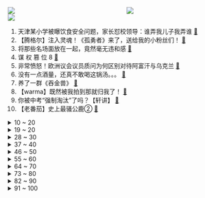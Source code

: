 <div >
	<a style="float:left;width:55%;" href = "https://github.com/anuraghazra/github-readme-stats">
	 <img src = "https://github-readme-stats.vercel.app/api?username=iuuuuuaena&theme=buefy&show_icons=true"/>
	</a>
	<a  style="float:right;width:45%" href = "https://github.com/anuraghazra/github-readme-stats">
	 <img  src="https://github-readme-stats.vercel.app/api/top-langs/?username=anuraghazra&layout=compact"/>
	</a>
	</div>

[![](https://img.shields.io/badge/jxd-@jxdgogogo.xyz-yellowgreen.svg)](https://www.jxdgogogo.xyz)<br>
1. 天津某小学被曝饮食安全问题，家长怼校领导：谁弄我儿子我弄谁 [:link:](//www.bilibili.com/video/BV1XU4y1o7y1) <br>
2. 【腾格尔】注入灵魂！《孤勇者》来了，送给我的小粉丝们！ [:link:](//www.bilibili.com/video/BV1ua411872R) <br>
3. 将那些名场面放在一起，竟然毫无违和感 [:link:](//www.bilibili.com/video/BV1su411B7qD) <br>
4. 谋 权 篡 位 8 [:link:](//www.bilibili.com/video/BV1Ya411b7FB) <br>
5. 非常愤怒！欧洲议会议员质问为何区别对待阿富汗与乌克兰 [:link:](//www.bilibili.com/video/BV1wL4y1g7ez) <br>
6. 没有一点酒量，还真不敢喝这锅汤。。。 [:link:](//www.bilibili.com/video/BV1jT4y1U7JN) <br>
7. 养了一群《吞金兽》 [:link:](//www.bilibili.com/video/BV19F411x7Za) <br>
8. 【warma】既然被我拍到那就归我了！ [:link:](//www.bilibili.com/video/BV1rL4y1u7iH) <br>
9. 你被中考“强制淘汰”了吗？【轩讲】 [:link:](//www.bilibili.com/video/BV1tr4y1B73i) <br>
10. 【老番茄】史上最骚公鹿② [:link:](//www.bilibili.com/video/BV17i4y1C7es) <br>
<details>
<summary>10 ~ 20</summary>

11. 雪容融这多少是有点绝活在身上的… [:link:](//www.bilibili.com/video/BV1bU4y1f7Qe) <br>
12. “活下去！” [:link:](//www.bilibili.com/video/BV1RL411A7Q2) <br>
13. 【莓用良品】智能口罩，给你脸了！ [:link:](//www.bilibili.com/video/BV1fu411B7BY) <br>
14. 【基德】用数据说话 [:link:](//www.bilibili.com/video/BV12S4y137VG) <br>
15. 老板的异想世界——完美上班族 [:link:](//www.bilibili.com/video/BV1PL411P7Q2) <br>
16. 小 不 忍 ，乱 大 谋 ！ [:link:](//www.bilibili.com/video/BV1MY41137sS) <br>
17. 奔赴火海！顶着1600度高温，捕捉打铁花绽放瞬间！ [:link:](//www.bilibili.com/video/BV1Yi4y1C7Nt) <br>
18. 品牌方:等着法庭见吧！ [:link:](//www.bilibili.com/video/BV1Wb4y1s7Hg) <br>
19. 我有室友就够了，要什么媳妇？ [:link:](//www.bilibili.com/video/BV1iY41137tG) <br>
</details>
<details>
<summary>19 ~ 20</summary>

20. 网购的水果和宣传不符？ [:link:](//www.bilibili.com/video/BV11U4y1f71B) <br>
21. 《 逮 捕 》 [:link:](//www.bilibili.com/video/BV1v34y187xq) <br>
22. ⚡八 音 盒⚡ [:link:](//www.bilibili.com/video/BV1ZT4y1S7VG) <br>
23. 代表建议高中生三餐用时至少2小时：让他们饭后走一走聊一聊，给他们10分钟的时间吧 [:link:](//www.bilibili.com/video/BV1kY411g7EY) <br>
24. 上班起床晚了，印度路边摊吃个早餐 [:link:](//www.bilibili.com/video/BV1pq4y1i7Sp) <br>
25. 开学了家人们，我们开始去其他学校抓人了！ [:link:](//www.bilibili.com/video/BV1cS4y1r7JQ) <br>
26. LOL垃圾英雄拯救计划：借尸还魂流乌迪尔 【有点骚东西】 [:link:](//www.bilibili.com/video/BV1QY411g7Cf) <br>
27. 俄国防部：美在乌实验室曾进行蝙蝠冠状病毒试验 [:link:](//www.bilibili.com/video/BV1kS4y1377V) <br>
28. 课 堂 请 勿 对 对 子【第二季】6.0 ！！！ [:link:](//www.bilibili.com/video/BV1ca41187sp) <br>
</details>
<details>
<summary>28 ~ 30</summary>

29. 你在史书上所轻轻翻过的一页   便是他们波澜壮阔的一生 [:link:](//www.bilibili.com/video/BV1xU4y1f7s8) <br>
30. 如果你不爱吃水果，那你一定急需这个水果喷壶!!! [:link:](//www.bilibili.com/video/BV1Er4y1B7G5) <br>
31. 中国互联网遭受境外网络攻击 [:link:](//www.bilibili.com/video/BV1BY41137ri) <br>
32. 离谱！我们突然变成女朋友，会发生什么？ [:link:](//www.bilibili.com/video/BV19L4y1u7xf) <br>
33. 做了一个能让自己慢慢变勤劳有仪式感的钥匙支架 [:link:](//www.bilibili.com/video/BV1ER4y1V73c) <br>
34. 【50w粉丝纪念】快签收！礼物来咯 [:link:](//www.bilibili.com/video/BV1GL411K7aK) <br>
35. 粉丝说露脸只有一次和无数次～ [:link:](//www.bilibili.com/video/BV1C34y1873D) <br>
36. 我就是我，不用怀疑了 [:link:](//www.bilibili.com/video/BV1TR4y1V7Ef) <br>
37. 老外模仿“夹子音” [:link:](//www.bilibili.com/video/BV1Ra411b7EQ) <br>
</details>
<details>
<summary>37 ~ 40</summary>

38. 灰太狼反思：游戏里的你再强大，当不了狼王也是假的～ [:link:](//www.bilibili.com/video/BV1aP4y1M7Dj) <br>
39. 我用神笔马良的笔，画了一盘韭菜鸡蛋水饺，简直太好吃了 [:link:](//www.bilibili.com/video/BV1qi4y1C7rH) <br>
40. 俄内务部歌舞团演唱《好汉歌》 [:link:](//www.bilibili.com/video/BV1Wq4y1i7Y7) <br>
41. 饿死不接受日资入股，三分之一员工是残疾人，白象有多让人破防 [:link:](//www.bilibili.com/video/BV1kU4y1o7Wi) <br>
42. 成龙历险记，但是是真人版 [:link:](//www.bilibili.com/video/BV1sY41137hb) <br>
43. 【12分钟干货】政府工作报告深度解读 [:link:](//www.bilibili.com/video/BV1iq4y1i7fB) <br>
44. 如何拒绝道德绑架(五) [:link:](//www.bilibili.com/video/BV1xY41137hb) <br>
45. 【摸鱼神器】在桌面上养了个祖宗是什么体验 [:link:](//www.bilibili.com/video/BV1Ha411b7SW) <br>
46. 用半年的亲身经历，告诉你全球直销巨头背后的传销真相 [:link:](//www.bilibili.com/video/BV15S4y1D7uv) <br>
</details>
<details>
<summary>46 ~ 50</summary>

47. 一个人走路就是和地球约会！ [:link:](//www.bilibili.com/video/BV1844y1K7HW) <br>
48. 范 大 神 仙 怒 斥 天 兵 天 将 [:link:](//www.bilibili.com/video/BV1eu411Q7Gf) <br>
49. 8种唇泥，还原中国土壤颜色！来看看你的家乡是什么色号！——黑兔、into you、万花镜、戈戈舞唇泥试色 [:link:](//www.bilibili.com/video/BV1nY41137cm) <br>
50. 山城小栗旬vs山城小鬼 即兴整活 [:link:](//www.bilibili.com/video/BV14U4y1o7o8) <br>
51. 白象回应销量暴增：吃多少买多少，别浪费！ [:link:](//www.bilibili.com/video/BV19P4y1g7Bf) <br>
52. 在镜子面前演示宇称不守恒 [:link:](//www.bilibili.com/video/BV11341157Wz) <br>
53. 现在00后的工作态度！ [:link:](//www.bilibili.com/video/BV1xu411B7D4) <br>
54. 【原神3D动画】肃清阻碍 [:link:](//www.bilibili.com/video/BV1mU4y1f7no) <br>
55. 新型校园“欺凌” [:link:](//www.bilibili.com/video/BV1Tr4y167X5) <br>
</details>
<details>
<summary>55 ~ 60</summary>

56. 张镇辉台球正经教学【6个不太建议使用的技巧】12.0版本 [:link:](//www.bilibili.com/video/BV1zq4y1i7rY) <br>
57. 玩了五年哔哩哔哩，我还是头一次知道可以这样😂 [:link:](//www.bilibili.com/video/BV1h44y1K7bg) <br>
58. 【杨雪】富江仿妆来了！ [:link:](//www.bilibili.com/video/BV1bY41137fv) <br>
59. “短短几秒！就被中国军人的意志力震撼到了！” [:link:](//www.bilibili.com/video/BV1nb4y1W7x5) <br>
60. 我不是人大代表，但我也想提个建议 [:link:](//www.bilibili.com/video/BV1434y187rz) <br>
61. 深夜在东北吃麻辣烫有多爽？方便面铺满，2斤一盆，直接暴汗【鸠占鹊巢5】 [:link:](//www.bilibili.com/video/BV1QS4y1S7Gw) <br>
62. 【自制动画】一护进化形态史，耗时半年… [:link:](//www.bilibili.com/video/BV14i4y1C7y6) <br>
63. 《全员影后》：“中国电影有她们，真的了不起！” [:link:](//www.bilibili.com/video/BV1Wi4y1C77S) <br>
64. 【王老菊】电了，但没完全电 | 艾尔登法环EP.07 [:link:](//www.bilibili.com/video/BV1DZ4y1r7Lq) <br>
</details>
<details>
<summary>64 ~ 70</summary>

65. 让我看看谁在说爷可爱？ [:link:](//www.bilibili.com/video/BV1cP4y1373s) <br>
66. 这“抢修课”也太离谱了 [:link:](//www.bilibili.com/video/BV12S4y137At) <br>
67. 拜托 能自由转换情绪的人很酷的 [:link:](//www.bilibili.com/video/BV1Wq4y1i7CZ) <br>
68. 天津配餐 事件曝光后，家长怒斥学校：掩盖错误才是最大的错误！ [:link:](//www.bilibili.com/video/BV1KT4y1D7i3) <br>
69. 【时代少年团】陪你长大全记录-宋亚轩《水形馆奇妙夜》篇 [:link:](//www.bilibili.com/video/BV1XU4y1o7Tj) <br>
70. 李克强回忆本届政府心路历程：担任总理的最后一年 我和我的同事会锲而不舍 [:link:](//www.bilibili.com/video/BV1YS4y137jK) <br>
71. 还记得4年前美国是如何欺辱弱国的吗？ [:link:](//www.bilibili.com/video/BV1qR4y1G7Yw) <br>
72. “有没有一种可能，他们是在放风筝” [:link:](//www.bilibili.com/video/BV1wS4y137Lq) <br>
73. 爆辣新疆炒米粉配硬核烤串，店员们的疆普超可爱～无广试吃员 [:link:](//www.bilibili.com/video/BV1Ma41187Lk) <br>
</details>
<details>
<summary>73 ~ 80</summary>

74. 【半佛】安乐死应该放开吗？ [:link:](//www.bilibili.com/video/BV1YF41147dN) <br>
75. 关于我朋友得了新冠我却以为她怀孕了这件事 [:link:](//www.bilibili.com/video/BV1rL411N7Ne) <br>
76. 想求助石油？沙特和阿联酋领导人拒接拜登电话 特朗普也呛声 [:link:](//www.bilibili.com/video/BV1T34y187eo) <br>
77. 【男伪女教程】这是不是你们要的科学伪声方法 [:link:](//www.bilibili.com/video/BV1nR4y1G7qG) <br>
78. 这些你以为得垃圾食品，其实可以大胆放心吃！ [:link:](//www.bilibili.com/video/BV1au411B7V2) <br>
79. 一场婚礼两个新郎？我从来没见过这么甜的古偶剧！ [:link:](//www.bilibili.com/video/BV1n34y187JH) <br>
80. 20年了！我终于接到了诈骗电话。我真的好害怕！【整蛊诈骗犯】 [:link:](//www.bilibili.com/video/BV14U4y1o7LV) <br>
81. 为菈妮！我变成狼人模样！ [:link:](//www.bilibili.com/video/BV1RS4y1S7xC) <br>
82. 一位运动员在20分钟内做了500个深蹲，这是他的肾脏发生的变化 [:link:](//www.bilibili.com/video/BV1XP4y1g7tb) <br>
</details>
<details>
<summary>82 ~ 90</summary>

83. 范大将军 [:link:](//www.bilibili.com/video/BV1BS4y137PY) <br>
84. 法语H不发音？ [:link:](//www.bilibili.com/video/BV1WU4y1o7ph) <br>
85. 好家伙！中大奖了！！！ [:link:](//www.bilibili.com/video/BV1VL4y1u7Xa) <br>
86. 手机铃声打了羊胎素 [:link:](//www.bilibili.com/video/BV1GU4y1o7CJ) <br>
87. 这肤色差难怪当年大家都磕上头了，乌拉～ [:link:](//www.bilibili.com/video/BV1L3411L7eU) <br>
88. 当年咱就是这样错过了清华北大... [:link:](//www.bilibili.com/video/BV1HY41137bV) <br>
89. 谁说用钱买的才能算音雄！ [:link:](//www.bilibili.com/video/BV1ZS4y1g7tx) <br>
90. 故宫博物院盖章康熙御笔小册子 [:link:](//www.bilibili.com/video/BV1h44y1K7U5) <br>
91. “您坐高堂，我入边疆.” [:link:](//www.bilibili.com/video/BV1hu411B74S) <br>
</details>
<details>
<summary>91 ~ 100</summary>

92. 【原神】曲生酌微梦 调酒配方大全 调酒全图鉴 [:link:](//www.bilibili.com/video/BV1T3411L7Hg) <br>
93. 社死！丈母娘听见后备箱传来女人声音…竟然是女友热恋期的语音！ [:link:](//www.bilibili.com/video/BV14Z4y1z73T) <br>
94. 浙传学子的学期任务竟然是当网红？！后续内容敬请关注起来！！！ [:link:](//www.bilibili.com/video/BV1tU4y1f7YW) <br>
95. 奶奶在大街给人称重一次只收20 卢布的 [:link:](//www.bilibili.com/video/BV1Er4y1B7XC) <br>
96. 评论抽一个人住我们宿舍！ [:link:](//www.bilibili.com/video/BV1bi4y1C7XC) <br>
97. 【我给朋友买了块墓地】结果烂尾了！！ [:link:](//www.bilibili.com/video/BV1n44y1M7E3) <br>
98. 【罗翔】刑法可以推崇人高于物的价值观吗？ [:link:](//www.bilibili.com/video/BV19S4y137w9) <br>
99. 显卡暴跌！最迟618，必全面回归原价！ [:link:](//www.bilibili.com/video/BV1qY41137cP) <br>
100. 危！王伦：你们不要过来啊！《水浒传》P12（火并王伦） [:link:](//www.bilibili.com/video/BV1Xa411b7yL) <br>
</details>
